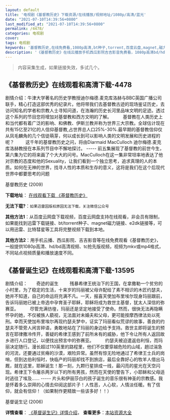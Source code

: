 ```yaml
---
layout: default
title: '电视剧《基督教历史》下载资源/在线播放/视频地址/1080p/高清/蓝光'
date: "2021-07-10T14:39:56+0800"
last_modified_at: "2021-07-10T14:39:56+0800"
permalink: /4478/
categories: 电视剧
cover:
tags: 电视剧
keywords: '基督教历史,在线免费看,1080p高清,bt种子,torrent,百度云盘,magnet,磁力链,迅雷下载资源'
description: '《基督教历史》在线云播放手机西瓜影院吉吉影音免费看，1080p高清bd/hd未删减完整版和tc抢先枪版，mkv/mp4格式，附带bt/torrent种子、magnet/磁力链、百度云盘、网盘资源迅雷下载链接'
---
```


>内容采集生成，如果链接失效，多试几个。


## 《基督教历史》在线观看和高清下载-4478

剧情介绍：牛津大学著名的历史学教授迪尔梅德.麦克库洛赫与BBC英国广播公司联手，精心打造这部优秀的纪录片。他将带我们去基督教古迹的现场鉴证历史，去访问知名的学者和宗教人士寻知问道，在浩瀚的历史长河里品味文明的足迹。透过这个系列的节目您将增加对基督教和西方文明的了解。  　　基督教在人类历史上和当代都有着广泛的影响、和佛教、伊斯兰教并称为世界三大宗教。全球估计现在共有15亿至21亿的人信仰基督教,占世界总人口25%-30%.最早期的基督教信仰仅从凤毛麟角的几个信徒萌芽，何以成长到可以影响人类的文明发展和历史进程的呢？  　　这千年的基督教历史之问，将由Diarmaid MacCulloch 迪尔梅德.麦克库洛赫教授在本系列节目中不懈地探讨。 ----- 前五集展现了基督教的前世今生，第六集为它的将来画了个大大的问号。MacCulloch在这一集非常坦率地表达了他对宗教的态度和他的Sexuality，让我们看到一个独立思考，追求真理的人的本质。如何在无神的世界，找寻人性的本质和生存的意义，这将是我们在这个后现代世界中都要思考的问题


基督教历史 (2009)

**下载地址**： [在线观看下载 《基督教历史》](https://www.btbtdy.me/btdy/dy5671.html) 


**无法下载?**：`如果迅雷因版权原因无法下载，关注微信公众号 `

**其他方法1**：从百度云网盘下载视频，百度云网盘支持在线观看，非会员有限制，如果能找到迅雷下载链接、bt/torrent种子、magnet磁力链接、e2dk链接等，可以用迅雷、比特彗星等工具将完整视频下载到本地。

**其他方法2**：用手机云播、西瓜影院、吉吉影音等在线免费观看《基督教历史》，一般提供1080p高清、hd/bd高清视频、tc抢先版视频，视频为mkv或mp4格式，不同站点视频质量和播放速度不同。


## 《基督诞生记》在线观看和高清下载-13595

剧情介绍：　　奇迹的诞生   　　残暴希律王统治下的王国，在拿撒勒一个贫穷的小村里，为了稳定的生活，十来岁的玛丽被父母许配给了素不相识的木匠约瑟夫，她并不知道，自己的命运将充满不凡。一天，报喜天使加布里埃尔现身玛丽跟前，告诉玛丽她已被上帝选中孕育圣子耶稣，耶稣将成为救世主基督，犹太人深信的弥赛亚。  　　尽管充满彷徨，玛丽还是坚定地接受了使命。然而，很快无法再隐瞒怀孕的她，不仅被族人藐视，无法面对未婚夫和父母，更可能按摩西律法处以死刑。幸而天使加布里埃尔再现约瑟夫梦中，证实了玛丽看似荒谬的故事，善良的约瑟夫不管旁人闲言碎语，勇敢地站在了玛丽的身边给予支持。救世主即将诞生的预言在耶律撒冷传开，善疑的希律王感到了前所未有的威胁，他下令让所有人返回故乡进行人口登记，以便找出预言中的弥赛亚。  　　约瑟夫被迫遣返伯利恒，而玛丽决定随行。漫长超过110英里的路程里，他们不仅要穿越危险的山域，趟过湍急的河流，还要通过贫瘠的沙漠，艰险异常。虽然有惊无险地通过了希律王士兵的岗哨，但到达伯利恒时，快临产的玛丽却找不到旅店，最后全靠好心的牧羊人借出马厩，就在这里，耶稣诞生！那一刻，九颗行星排成一线，最闪亮的星光在天空闪现。希律王下令屠杀两岁以下的所有男孩，然而在天使的警告下，小耶稣和父母适时逃往了埃及…… ----- 片头和伊丽莎白的孩子诞生的音乐很有神圣的宗教感。我是怀着多么崇拜的心情去仰阅这部片子！人性恶，人心软，人情淡任暖。有了信仰，就会有信仰！（如果制作更精致一些该多好！！）


基督诞生记 (2006)

**详情查看**： [《基督诞生记》详情介绍](/movie/13595/)， **查看更多**：[本站资源大全](/movie/t/all/)

